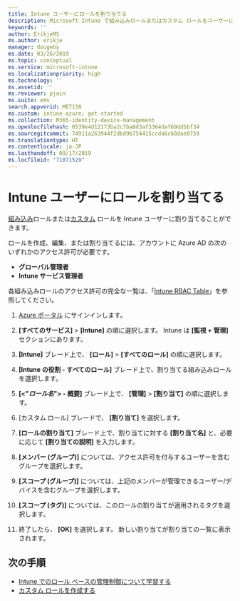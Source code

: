 ```yaml
---
title: Intune ユーザーにロールを割り当てる
description: Microsoft Intune で組み込みロールまたはカスタム ロールをユーザーに割り当てる方法を学習します。
keywords: ''
author: ErikjeMS
ms.author: erikje
manager: dougeby
ms.date: 03/26/2019
ms.topic: conceptual
ms.service: microsoft-intune
ms.localizationpriority: high
ms.technology: ''
ms.assetid: ''
ms.reviewer: pjain
ms.suite: ems
search.appverid: MET150
ms.custom: intune-azure; get-started
ms.collection: M365-identity-device-management
ms.openlocfilehash: 0539e4d12173ba2c7ba8d3af3364daf69ddbbf34
ms.sourcegitcommit: 74911a263944f2dbd9b754415ccda6c68dae0759
ms.translationtype: HT
ms.contentlocale: ja-JP
ms.lasthandoff: 09/17/2019
ms.locfileid: "71071529"
---
```

# <a name="assign-a-role-to-an-intune-user"></a>Intune ユーザーにロールを割り当てる

[組み込み](role-based-access-control.md#built-in-roles)ロールまたは[カスタム](create-custom-role.md) ロールを Intune ユーザーに割り当てることができます。

ロールを作成、編集、または割り当てるには、アカウントに Azure AD の次のいずれかのアクセス許可が必要です。
- **グローバル管理者**
- **Intune サービス管理者**

各組み込みロールのアクセス許可の完全な一覧は、「[Intune RBAC Table](https://gallery.technet.microsoft.com/Intune-RBAC-table-2e3c9a1a)」を参照してください。

1. [Azure ポータル](https://portal.azure.com) にサインインします。

2. **[すべてのサービス]**  >  **[Intune]** の順に選択します。 Intune は **[監視 + 管理]** セクションにあります。

3. **[Intune]** ブレード上で、 **[ロール]**  >  **[すべてのロール]** の順に選択します。

4. **[Intune の役割 - すべてのロール]** ブレード上で、割り当てる組み込みロールを選択します。

5. **[<"*ロール名*"> - 概要]** ブレード上で、 **[管理]**  >  **[割り当て]** の順に選択します。

6. [カスタム ロール] ブレードで、 **[割り当て]** を選択します。

7. **[ロールの割り当て]** ブレード上で、割り当てに対する **[割り当て名]** と、必要に応じて **[割り当ての説明]** を入力します。

8. **[メンバー (グループ)]** については、アクセス許可を付与するユーザーを含むグループを選択します。

9. **[スコープ (グループ)]** については、上記のメンバーが管理できるユーザー/デバイスを含むグループを選択します。

10. **[スコープ (タグ)]** については、このロールの割り当てが適用されるタグを選択します。

11. 終了したら、 **[OK]** を選択します。 新しい割り当てが割り当ての一覧に表示されます。


## <a name="next-steps"></a>次の手順
- [Intune でのロール ベースの管理制御について学習する](role-based-access-control.md)
- [カスタム ロールを作成する](create-custom-role.md)
